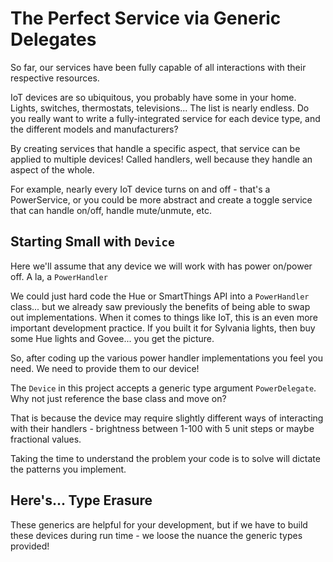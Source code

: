 # The Perfect Service via Generic Delegates

So far, our services have been fully capable of all interactions with their respective resources.

IoT devices are so ubiquitous, you probably have some in your home. Lights, switches, thermostats, televisions...
The list is nearly endless. Do you really want to write a fully-integrated service for each device type, and the different
models and manufacturers? 

By creating services that handle a specific aspect, that service can be applied to multiple devices! Called handlers, well
because they handle an aspect of the whole.

For example, nearly every IoT device turns on and off - that's a PowerService, or you could be more abstract
and create a toggle service that can handle on/off, handle mute/unmute, etc.

## Starting Small with `Device`

Here we'll assume that any device we will work with has power on/power off. A la, a `PowerHandler`

We could just hard code the Hue or SmartThings API into a `PowerHandler` class... but we already saw previously
the benefits of being able to swap out implementations. When it comes to things like IoT, this is an even more important
development practice. If you built it for Sylvania lights, then buy some Hue lights and Govee... you get the picture.

So, after coding up the various power handler implementations you feel you need. We need to provide them to our device!

The `Device` in this project accepts a generic type argument `PowerDelegate`. Why not just reference the base class and move on?

That is because the device may require slightly different ways of interacting with their handlers - brightness between 1-100
with 5 unit steps or maybe fractional values.

Taking the time to understand the problem your code is to solve will dictate the patterns you implement.

## Here's... Type Erasure

These generics are helpful for your development, but if we have to build these devices during run time - we loose the nuance
the generic types provided!

